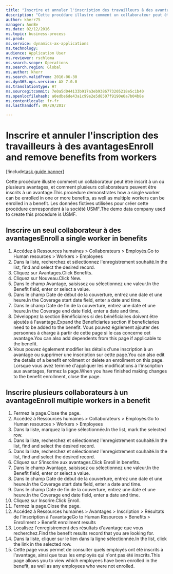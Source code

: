 ```yaml
--- 
title: "Inscrire et annuler l'inscription des travailleurs à des avantages"
description: "Cette procédure illustre comment un collaborateur peut être inscrit à un ou plusieurs avantages, et comment plusieurs collaborateurs peuvent être inscrits à un avantage."
author: kherr75
manager: AnnBe
ms.date: 02/12/2016
ms.topic: business-process
ms.prod: 
ms.service: dynamics-ax-applications
ms.technology: 
audience: Application User
ms.reviewer: rschloma
ms.search.scope: Operations
ms.search.region: Global
ms.author: kherr
ms.search.validFrom: 2016-06-30
ms.dyn365.ops.version: AX 7.0.0
ms.translationtype: HT
ms.sourcegitcommit: 7e0a5d044133b917a3eb9386773205218e5c1b40
ms.openlocfilehash: a0edbe6de43a1c99e2e5d8507f9190e6a7b04b8e
ms.contentlocale: fr-fr
ms.lasthandoff: 09/29/2017

---
```

# <a name="enroll-and-remove-benefits-from-workers"></a><span data-ttu-id="293e6-103">Inscrire et annuler l'inscription des travailleurs à des avantages</span><span class="sxs-lookup"><span data-stu-id="293e6-103">Enroll and remove benefits from workers</span></span>

[!include[task guide banner](../../includes/task-guide-banner.md)]

<span data-ttu-id="293e6-104">Cette procédure illustre comment un collaborateur peut être inscrit à un ou plusieurs avantages, et comment plusieurs collaborateurs peuvent être inscrits à un avantage.</span><span class="sxs-lookup"><span data-stu-id="293e6-104">This procedure demonstrates how a single worker can be enrolled in one or more benefits, as well as multiple workers can be enrolled in a benefit.</span></span> <span data-ttu-id="293e6-105">Les données fictives utilisées pour créer cette procédure correspondent à la société USMF.</span><span class="sxs-lookup"><span data-stu-id="293e6-105">The demo data company used to create this procedure is USMF.</span></span>


## <a name="enroll-a-single-worker-in-benefits"></a><span data-ttu-id="293e6-106">Inscrire un seul collaborateur à des avantages</span><span class="sxs-lookup"><span data-stu-id="293e6-106">Enroll a single worker in benefits</span></span>
1. <span data-ttu-id="293e6-107">Accédez à Ressources humaines > Collaborateurs > Employés.</span><span class="sxs-lookup"><span data-stu-id="293e6-107">Go to Human resources > Workers > Employees</span></span>
2. <span data-ttu-id="293e6-108">Dans la liste, recherchez et sélectionnez l'enregistrement souhaité.</span><span class="sxs-lookup"><span data-stu-id="293e6-108">In the list, find and select the desired record.</span></span>
3. <span data-ttu-id="293e6-109">Cliquez sur Avantages.</span><span class="sxs-lookup"><span data-stu-id="293e6-109">Click Benefits.</span></span>
4. <span data-ttu-id="293e6-110">Cliquez sur Nouveau.</span><span class="sxs-lookup"><span data-stu-id="293e6-110">Click New.</span></span>
5. <span data-ttu-id="293e6-111">Dans le champ Avantage, saisissez ou sélectionnez une valeur.</span><span class="sxs-lookup"><span data-stu-id="293e6-111">In the Benefit field, enter or select a value.</span></span>
6. <span data-ttu-id="293e6-112">Dans le champ Date de début de la couverture, entrez une date et une heure.</span><span class="sxs-lookup"><span data-stu-id="293e6-112">In the Coverage start date field, enter a date and time.</span></span>
7. <span data-ttu-id="293e6-113">Dans le champ Date de fin de la couverture, entrez une date et une heure.</span><span class="sxs-lookup"><span data-stu-id="293e6-113">In the Coverage end date field, enter a date and time.</span></span>
8. <span data-ttu-id="293e6-114">Développez la section Bénéficiaires si des bénéficiaires doivent être ajoutés à l'avantage.</span><span class="sxs-lookup"><span data-stu-id="293e6-114">Expand the Beneficiaries section if beneficiaries need to be added to the benefit.</span></span> <span data-ttu-id="293e6-115">Vous pouvez également ajouter des personnes à charge à partir de cette page si le cas concerne cet avantage.</span><span class="sxs-lookup"><span data-stu-id="293e6-115">You can also add dependents from this page if applicable to the benefit.</span></span>
9. <span data-ttu-id="293e6-116">Vous pouvez également modifier les détails d'une inscription à un avantage ou supprimer une inscription sur cette page.</span><span class="sxs-lookup"><span data-stu-id="293e6-116">You can also edit the details of a benefit enrollment or delete an enrollment on this page.</span></span> <span data-ttu-id="293e6-117">Lorsque vous avez terminé d'appliquer les modifications à l'inscription aux avantages, fermez la page.</span><span class="sxs-lookup"><span data-stu-id="293e6-117">When you have finished making changes to the benefit enrollment, close the page.</span></span>

## <a name="enroll-multiple-workers-in-a-benefit"></a><span data-ttu-id="293e6-118">Inscrire plusieurs collaborateurs à un avantage</span><span class="sxs-lookup"><span data-stu-id="293e6-118">Enroll multiple workers in a benefit</span></span>
1. <span data-ttu-id="293e6-119">Fermez la page.</span><span class="sxs-lookup"><span data-stu-id="293e6-119">Close the page.</span></span>
2. <span data-ttu-id="293e6-120">Accédez à Ressources humaines > Collaborateurs > Employés.</span><span class="sxs-lookup"><span data-stu-id="293e6-120">Go to Human resources > Workers > Employees</span></span>
3. <span data-ttu-id="293e6-121">Dans la liste, marquez la ligne sélectionnée.</span><span class="sxs-lookup"><span data-stu-id="293e6-121">In the list, mark the selected row.</span></span>
4. <span data-ttu-id="293e6-122">Dans la liste, recherchez et sélectionnez l'enregistrement souhaité.</span><span class="sxs-lookup"><span data-stu-id="293e6-122">In the list, find and select the desired record.</span></span>
5. <span data-ttu-id="293e6-123">Dans la liste, recherchez et sélectionnez l'enregistrement souhaité.</span><span class="sxs-lookup"><span data-stu-id="293e6-123">In the list, find and select the desired record.</span></span>
6. <span data-ttu-id="293e6-124">Cliquez sur S'inscrire aux avantages.</span><span class="sxs-lookup"><span data-stu-id="293e6-124">Click Enroll in benefits.</span></span>
7. <span data-ttu-id="293e6-125">Dans le champ Avantage, saisissez ou sélectionnez une valeur.</span><span class="sxs-lookup"><span data-stu-id="293e6-125">In the Benefit field, enter or select a value.</span></span>
8. <span data-ttu-id="293e6-126">Dans le champ Date de début de la couverture, entrez une date et une heure.</span><span class="sxs-lookup"><span data-stu-id="293e6-126">In the Coverage start date field, enter a date and time.</span></span>
9. <span data-ttu-id="293e6-127">Dans le champ Date de fin de la couverture, entrez une date et une heure.</span><span class="sxs-lookup"><span data-stu-id="293e6-127">In the Coverage end date field, enter a date and time.</span></span>
10. <span data-ttu-id="293e6-128">Cliquez sur Inscrire.</span><span class="sxs-lookup"><span data-stu-id="293e6-128">Click Enroll.</span></span>
11. <span data-ttu-id="293e6-129">Fermez la page.</span><span class="sxs-lookup"><span data-stu-id="293e6-129">Close the page.</span></span>
12. <span data-ttu-id="293e6-130">Accédez à Ressources humaines > Avantages > Inscription > Résultats de l'inscription à l'avantage</span><span class="sxs-lookup"><span data-stu-id="293e6-130">Go to Human Resources > Benefits > Enrollment > Benefit enrollment results</span></span>
13. <span data-ttu-id="293e6-131">Localisez l'enregistrement des résultats d'avantage que vous recherchez.</span><span class="sxs-lookup"><span data-stu-id="293e6-131">Find the benefit results record that you are looking for.</span></span>
14. <span data-ttu-id="293e6-132">Dans la liste, cliquer sur le lien dans la ligne sélectionnée.</span><span class="sxs-lookup"><span data-stu-id="293e6-132">In the list, click the link in the selected row.</span></span>
15. <span data-ttu-id="293e6-133">Cette page vous permet de consulter quels employés ont été inscrits à l'avantage, ainsi que tous les employés qui n'ont pas été inscrits.</span><span class="sxs-lookup"><span data-stu-id="293e6-133">This page allows you to view which employees have been enrolled in the benefit, as well as any employees who were not enrolled.</span></span>


